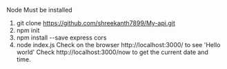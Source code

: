 Node Must be installed
1. git clone https://github.com/shreekanth7899/My-api.git
2. npm init
3. npm install --save express cors
4. node index.js
   Check on the browser http://localhost:3000/ to see 'Hello world'
   Check http://localhost:3000/now to get the current date and time.
